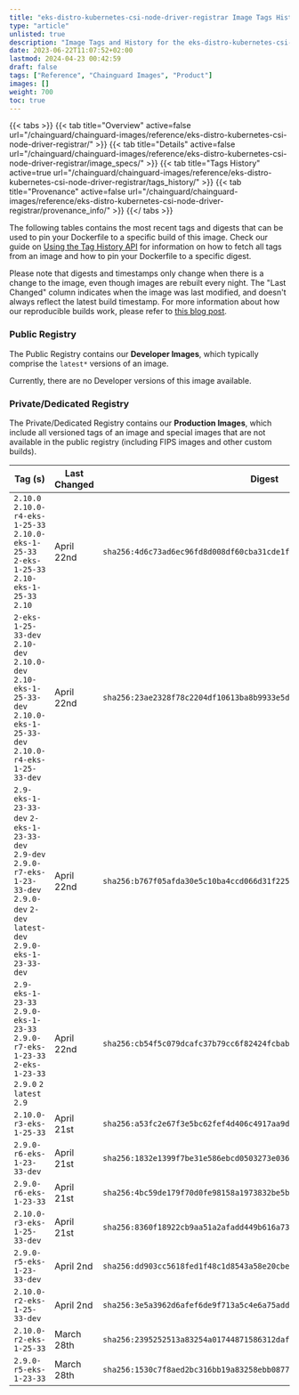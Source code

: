 ```yaml
---
title: "eks-distro-kubernetes-csi-node-driver-registrar Image Tags History"
type: "article"
unlisted: true
description: "Image Tags and History for the eks-distro-kubernetes-csi-node-driver-registrar Chainguard Image"
date: 2023-06-22T11:07:52+02:00
lastmod: 2024-04-23 00:42:59
draft: false
tags: ["Reference", "Chainguard Images", "Product"]
images: []
weight: 700
toc: true
---
```


{{< tabs >}}
{{< tab title="Overview" active=false url="/chainguard/chainguard-images/reference/eks-distro-kubernetes-csi-node-driver-registrar/" >}}
{{< tab title="Details" active=false url="/chainguard/chainguard-images/reference/eks-distro-kubernetes-csi-node-driver-registrar/image_specs/" >}}
{{< tab title="Tags History" active=true url="/chainguard/chainguard-images/reference/eks-distro-kubernetes-csi-node-driver-registrar/tags_history/" >}}
{{< tab title="Provenance" active=false url="/chainguard/chainguard-images/reference/eks-distro-kubernetes-csi-node-driver-registrar/provenance_info/" >}}
{{</ tabs >}}

The following tables contains the most recent tags and digests that can be used to pin your Dockerfile to a specific build of this image. Check our guide on [Using the Tag History API](/chainguard/chainguard-images/using-the-tag-history-api/) for information on how to fetch all tags from an image and how to pin your Dockerfile to a specific digest.

Please note that digests and timestamps only change when there is a change to the image, even though images are rebuilt every night. The "Last Changed" column indicates when the image was last modified, and doesn't always reflect the latest build timestamp. For more information about how our reproducible builds work, please refer to [this blog post](https://www.chainguard.dev/unchained/reproducing-chainguards-reproducible-image-builds).

### Public Registry
The Public Registry contains our **Developer Images**, which typically comprise the `latest*` versions of an image.

Currently, there are no Developer versions of this image available.

### Private/Dedicated Registry
The Private/Dedicated Registry contains our **Production Images**, which include all versioned tags of an image and special images that are not available in the public registry (including FIPS images and other custom builds).

| Tag (s)                                                                                                                                  | Last Changed | Digest                                                                    |
|------------------------------------------------------------------------------------------------------------------------------------------|--------------|---------------------------------------------------------------------------|
|  `2.10.0` `2.10.0-r4-eks-1-25-33` `2.10.0-eks-1-25-33` `2-eks-1-25-33` `2.10-eks-1-25-33` `2.10`                                         | April 22nd   | `sha256:4d6c73ad6ec96fd8d008df60cba31cde1fab0fd41be50c1bb8ea6064b7a6bbad` |
|  `2-eks-1-25-33-dev` `2.10-dev` `2.10.0-dev` `2.10-eks-1-25-33-dev` `2.10.0-eks-1-25-33-dev` `2.10.0-r4-eks-1-25-33-dev`                 | April 22nd   | `sha256:23ae2328f78c2204df10613ba8b9933e5d211b9ac9f8aebe64a6fd01d6b849d4` |
|  `2.9-eks-1-23-33-dev` `2-eks-1-23-33-dev` `2.9-dev` `2.9.0-r7-eks-1-23-33-dev` `2.9.0-dev` `2-dev` `latest-dev` `2.9.0-eks-1-23-33-dev` | April 22nd   | `sha256:b767f05afda30e5c10ba4ccd066d31f225eb4ff322c5fd317b24dcbcf87ebc72` |
|  `2.9-eks-1-23-33` `2.9.0-eks-1-23-33` `2.9.0-r7-eks-1-23-33` `2-eks-1-23-33` `2.9.0` `2` `latest` `2.9`                                 | April 22nd   | `sha256:cb54f5c079dcafc37b79cc6f82424fcbab4fc0d6e0103c3b60dda7368cd1e22d` |
|  `2.10.0-r3-eks-1-25-33`                                                                                                                 | April 21st   | `sha256:a53fc2e67f3e5bc62fef4d406c4917aa9dc1b76fba7964549244cc84bd76b34b` |
|  `2.9.0-r6-eks-1-23-33-dev`                                                                                                              | April 21st   | `sha256:1832e1399f7be31e586ebcd0503273e036b478e28b9f06aa89b143771579f6a7` |
|  `2.9.0-r6-eks-1-23-33`                                                                                                                  | April 21st   | `sha256:4bc59de179f70d0fe98158a1973832be5b98ab539336d189f1a1a3c9a3d8bbb0` |
|  `2.10.0-r3-eks-1-25-33-dev`                                                                                                             | April 21st   | `sha256:8360f18922cb9aa51a2afadd449b616a7314091caa894e96f837093f1827712b` |
|  `2.9.0-r5-eks-1-23-33-dev`                                                                                                              | April 2nd    | `sha256:dd903cc5618fed1f48c1d8543a58e20cbee7017899a15356ee5e680040e8c728` |
|  `2.10.0-r2-eks-1-25-33-dev`                                                                                                             | April 2nd    | `sha256:3e5a3962d6afef6de9f713a5c4e6a75add0b4f0605db206cff262a35d1dd7931` |
|  `2.10.0-r2-eks-1-25-33`                                                                                                                 | March 28th   | `sha256:2395252513a83254a01744871586312daf00ade2189b18b6c20589027e66e7e8` |
|  `2.9.0-r5-eks-1-23-33`                                                                                                                  | March 28th   | `sha256:1530c7f8aed2bc316bb19a83258ebb08773703bd6976df567793d6f3360db2d4` |

